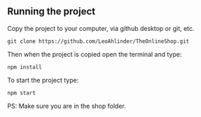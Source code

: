 ## Running the project

Copy the project to your computer, via github desktop or git, etc.

```
git clone https://github.com/LeoAhlinder/TheOnlineShop.git
```

Then when the project is copied open the terminal and type:
```
npm install
```

To start the project type:

```
npm start
```

PS: Make sure you are in the shop folder.


